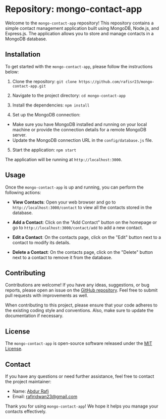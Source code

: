 # Repository: mongo-contact-app

Welcome to the `mongo-contact-app` repository! This repository contains a simple contact management application built using MongoDB, Node.js, and Express.js. The application allows you to store and manage contacts in a MongoDB database.

## Installation

To get started with the `mongo-contact-app`, please follow the instructions below:

1. Clone the repository:
`git clone https://github.com/rafisr23/mongo-contact-app.git`

2. Navigate to the project directory:
`cd mongo-contact-app`

3. Install the dependencies:
`npm install`

4. Set up the MongoDB connection:

- Make sure you have MongoDB installed and running on your local machine or provide the connection details for a remote MongoDB server.
- Update the MongoDB connection URL in the `config/database.js` file.

5. Start the application:
`npm start`


The application will be running at `http://localhost:3000`.

## Usage

Once the `mongo-contact-app` is up and running, you can perform the following actions:

- **View Contacts**: Open your web browser and go to `http://localhost:3000/contact` to view all the contacts stored in the database.

- **Add a Contact**: Click on the "Add Contact" button on the homepage or go to `http://localhost:3000/contact/add` to add a new contact.

- **Edit a Contact**: On the contacts page, click on the "Edit" button next to a contact to modify its details.

- **Delete a Contact**: On the contacts page, click on the "Delete" button next to a contact to remove it from the database.

## Contributing

Contributions are welcome! If you have any ideas, suggestions, or bug reports, please open an issue on the [GitHub repository](https://github.com/rafisr23/mongo-contact-app/issues). Feel free to submit pull requests with improvements as well.

When contributing to this project, please ensure that your code adheres to the existing coding style and conventions. Also, make sure to update the documentation if necessary.

## License

The `mongo-contact-app` is open-source software released under the [MIT License](https://opensource.org/licenses/MIT). 

## Contact

If you have any questions or need further assistance, feel free to contact the project maintainer:

- Name: [Abdur Rafi](https://github.com/rafisr23)
- Email: [rafiridwan23@gmail.com](mailto:rafiridwan23@gmail.com)

Thank you for using `mongo-contact-app`! We hope it helps you manage your contacts effectively.
